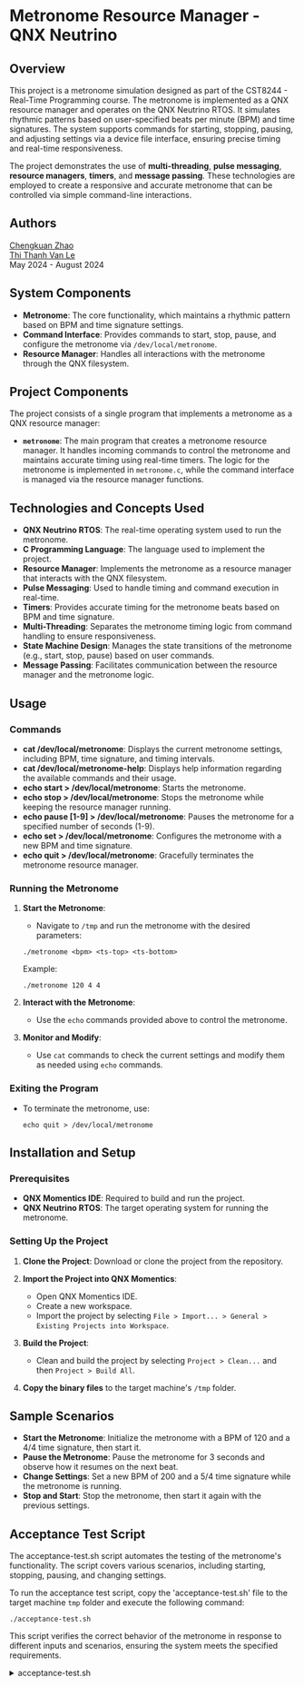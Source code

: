 # Metronome Resource Manager - QNX Neutrino

## Overview

This project is a metronome simulation designed as part of the CST8244 - Real-Time Programming course. The metronome is implemented as a QNX resource manager and operates on the QNX Neutrino RTOS. It simulates rhythmic patterns based on user-specified beats per minute (BPM) and time signatures. The system supports commands for starting, stopping, pausing, and adjusting settings via a device file interface, ensuring precise timing and real-time responsiveness.

The project demonstrates the use of **multi-threading**, **pulse messaging**, **resource managers**, **timers**, and **message passing**. These technologies are employed to create a responsive and accurate metronome that can be controlled via simple command-line interactions.

## Authors

[Chengkuan Zhao](https://github.com/chengkuanz)  
[Thi Thanh Van Le](https://github.com/Le-Vivian)  
May 2024 - August 2024

## System Components

- **Metronome**: The core functionality, which maintains a rhythmic pattern based on BPM and time signature settings.
- **Command Interface**: Provides commands to start, stop, pause, and configure the metronome via `/dev/local/metronome`.
- **Resource Manager**: Handles all interactions with the metronome through the QNX filesystem.

## Project Components

The project consists of a single program that implements a metronome as a QNX resource manager:

- **`metronome`**: The main program that creates a metronome resource manager. It handles incoming commands to control the metronome and maintains accurate timing using real-time timers. The logic for the metronome is implemented in `metronome.c`, while the command interface is managed via the resource manager functions.

## Technologies and Concepts Used

- **QNX Neutrino RTOS**: The real-time operating system used to run the metronome.
- **C Programming Language**: The language used to implement the project.
- **Resource Manager**: Implements the metronome as a resource manager that interacts with the QNX filesystem.
- **Pulse Messaging**: Used to handle timing and command execution in real-time.
- **Timers**: Provides accurate timing for the metronome beats based on BPM and time signature.
- **Multi-Threading**: Separates the metronome timing logic from command handling to ensure responsiveness.
- **State Machine Design**: Manages the state transitions of the metronome (e.g., start, stop, pause) based on user commands.
- **Message Passing**: Facilitates communication between the resource manager and the metronome logic.

## Usage

### Commands

- **cat /dev/local/metronome**: Displays the current metronome settings, including BPM, time signature, and timing intervals.
- **cat /dev/local/metronome-help**: Displays help information regarding the available commands and their usage.
- **echo start > /dev/local/metronome**: Starts the metronome.
- **echo stop > /dev/local/metronome**: Stops the metronome while keeping the resource manager running.
- **echo pause [1-9] > /dev/local/metronome**: Pauses the metronome for a specified number of seconds (1-9).
- **echo set <bpm> <ts-top> <ts-bottom> > /dev/local/metronome**: Configures the metronome with a new BPM and time signature.
- **echo quit > /dev/local/metronome**: Gracefully terminates the metronome resource manager.

### Running the Metronome

1. **Start the Metronome**:
    - Navigate to `/tmp` and run the metronome with the desired parameters:

    ```
    ./metronome <bpm> <ts-top> <ts-bottom>
    ```

   Example:
    ```
    ./metronome 120 4 4
    ```

2. **Interact with the Metronome**:
    - Use the `echo` commands provided above to control the metronome.

3. **Monitor and Modify**:
    - Use `cat` commands to check the current settings and modify them as needed using `echo` commands.

### Exiting the Program

- To terminate the metronome, use:

    ```
    echo quit > /dev/local/metronome
    ```

## Installation and Setup

### Prerequisites

- **QNX Momentics IDE**: Required to build and run the project.
- **QNX Neutrino RTOS**: The target operating system for running the metronome.

### Setting Up the Project

1. **Clone the Project**: Download or clone the project from the repository.

2. **Import the Project into QNX Momentics**:
    - Open QNX Momentics IDE.
    - Create a new workspace.
    - Import the project by selecting `File > Import... > General > Existing Projects into Workspace`.

3. **Build the Project**:
    - Clean and build the project by selecting `Project > Clean...` and then `Project > Build All`.

4. **Copy the binary files** to the target machine's `/tmp` folder.

## Sample Scenarios

- **Start the Metronome**: Initialize the metronome with a BPM of 120 and a 4/4 time signature, then start it.
- **Pause the Metronome**: Pause the metronome for 3 seconds and observe how it resumes on the next beat.
- **Change Settings**: Set a new BPM of 200 and a 5/4 time signature while the metronome is running.
- **Stop and Start**: Stop the metronome, then start it again with the previous settings.

## Acceptance Test Script
The acceptance-test.sh script automates the testing of the metronome's functionality. The script covers various scenarios, including starting, stopping, pausing, and changing settings.

To run the acceptance test script, copy the 'acceptance-test.sh' file to the target machine `tmp` folder and execute the following command:
```
./acceptance-test.sh
```
This script verifies the correct behavior of the metronome in response to different inputs and scenarios, ensuring the system meets the specified requirements.

<details>
  <summary>acceptance-test.sh</summary>
    <pre><code>
#######################################################################
## - Acceptance Test Script
## -  Metronome
#######################################################################
echo "Unit Test [C] \n"
echo "/dev/local/metronome\n"
## Expected: [metronome: 120 beats/min, time signature 2/4, secs-per-interval: 0.25, nanoSecs: 250000000]
cat /dev/local/metronome
sleep 3

echo "Unit Test [D] \n"
echo "/dev/local/metronome-help\n"
## Expected: information regarding the metronome resmgr’s API
cat /dev/local/metronome-help
sleep 3

echo "Unit Test [E] \n"
echo "set 100 2 4 > /dev/local/metronome\n"
## Expected: metronome regmgr changes settings to: 100 bpm in 2/4 time;
##           run-time behaviour of metronome changes to 100 bpm in 2/4 time.
echo set 100 2 4 > /dev/local/metronome
sleep 3


echo "Unit Test [F] \n"
## Expected: [metronome: 100 beats/min, time signature 2/4, secs-per- interval: 0.30, nanoSecs: 300000000]
cat /dev/local/metronome
sleep 3
echo "/dev/local/metronome\n"

echo "Unit Test [G] \n"
## Expected: metronome regmgr changes settings to: 200 bpm in 5/4 time;
##           run-time behaviour of metronome changes to 200 bpm in 5/4 time.
echo set 200 5 4 > /dev/local/metronome
sleep 3
echo "set 200 5 4 > /dev/local/metronome\n"

echo "Unit Test [H] \n"
## Expected: [metronome: 200 beats/min, time signature 5/4, secs-per- interval: 0.15, nanoSecs: 150000000]
cat /dev/local/metronome
sleep 3
echo "/dev/local/metronome\n"

echo "Unit Test [I] \n"
## Expected: metronome stops running;
##           metronome resmgr is still running as a process: pidin | grep metronome
echo stop > /dev/local/metronome && pidin | grep metronome
sleep 3
echo "stop > /dev/local/metronome && pidin | grep metronome\n"

echo "Unit Test [j] \n"
## Expected: metronome starts running again at 200 bpm in 5/4 time, which is the last setting; metronome
##           resmgr is still running as a process: pidin | grep metronome
echo start > /dev/local/metronome && pidin | grep metronome
sleep 3
echo "start > /dev/local/metronome && pidin | grep metronome\n"

echo "Unit Test [k] \n"
## Expected: [metronome: 200 beats/min, time signature 5/4, secs-per- interval: 0.15, nanoSecs: 150000000]
cat /dev/local/metronome
sleep 3
echo "/dev/local/metronome\n"

echo "Unit Test [l] \n"
## Expected: metronome stops running;
##           metronome resmgr is still running as a process: pidin | grep metronome
echo stop > /dev/local/metronome && pidin | grep metronome
sleep 3
echo "stop > /dev/local/metronome && pidin | grep metronome\n"

echo "Unit Test [m] \n"
## Expected: metronome remains stopped;
##           metronome resmgr is still running as a process: pidin | grep metronome.
echo stop > /dev/local/metronome && pidin | grep metronome
sleep 3
echo "stop > /dev/local/metronome && pidin | grep metronome\n"

echo "Unit Test [n] \n"
## Expected: metronome starts running again at 200 bpm in 5/4 time, which is the last setting;
##           metronome resmgr is still running as a process: pidin | grep metronome
echo start > /dev/local/metronome && pidin | grep metronome
sleep 3
echo "start > /dev/local/metronome && pidin | grep metronome\n"

echo "Unit Test [o] \n"
## Expected: metronome is still running again at 200 bpm in 5/4 time, which is the last setting;
##           metronome resmgr is still running as a process: pidin | grep metronome
echo start > /dev/local/metronome && pidin | grep metronome
sleep 3
echo "start > /dev/local/metronome && pidin | grep metronome\n"

echo "Unit Test [p] \n"
## Expected: [metronome: 200 beats/min, time signature 5/4, secs-per- interval: 0.15, nanoSecs: 150000000]
cat /dev/local/metronome
sleep 3
echo "/dev/local/metronome\n"

echo "Unit Test [q] \n"
## Expected: metronome continues on next beat (not next measure)
echo pause 3 > /dev/local/metronome
sleep 3
echo "pause 3 > /dev/local/metronome\n"

echo "Unit Test [r] \n"
## Expected: properly formatted error message, and metronome continues to run.
echo pause 10 > /dev/local/metronome
sleep 3
echo "pause 10 > /dev/local/metronome\n"

echo "Unit Test [s] \n"
## Expected: properly formatted error message, and metronome continues to run.
echo bogus > /dev/local/metronome
sleep 3
echo "bogus > /dev/local/metronome\n"

echo "Unit Test [t] \n"
## Expected: 1 measure per second.
echo set 120 2 4 > /dev/local/metronome
sleep 3
echo "set 120 2 4 > /dev/local/metronome\n"

echo "Unit Test [u] \n"
## Expected: [metronome: 120 beats/min, time signature 2/4, secs-per-interval: 0.25, nanoSecs: 250000000]
cat /dev/local/metronome
sleep 3
echo "/dev/local/metronome\n"

echo "Unit Test [v] \n"
## Expected: information regarding the metronome resmgr’s API, as seen above.
cat /dev/local/metronome-help
sleep 3
echo "/dev/local/metronome-help\n"

echo "Unit Test [w] \n"
## Expected: properly formatted error message, and metronome continues to run.
echo Writes-Not-Allowed > /dev/local/metronome-help
sleep 3
echo "Writes-Not-Allowed > /dev/local/metronome-help\n"

echo "Unit Test [x] \n"
## Expected: metronome gracefully terminates
echo quit > /dev/local/metronome && pidin | grep metronome
sleep 3
echo "quit > /dev/local/metronome && pidin | grep metronome\n"
echo "ALL TEST COMPLETE\n"
    </code></pre>
</details>
